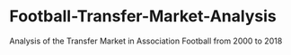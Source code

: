 # Football-Transfer-Market-Analysis
Analysis of the Transfer Market in Association Football from 2000 to 2018
